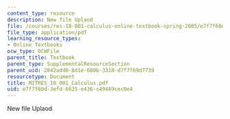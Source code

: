 ```yaml
---
content_type: resource
description: New file Uplaod
file: /courses/res-18-001-calculus-online-textbook-spring-2005/e7f7f60d3efd6635e436c49469cec0e4_MITRES_18_001_Calculus.pdf
file_type: application/pdf
learning_resource_types:
- Online Textbooks
ocw_type: OCWFile
parent_title: Textbook
parent_type: SupplementalResourceSection
parent_uid: 2842add0-8d1e-680b-3318-d7f7f69d7739
resourcetype: Document
title: MITRES_18_001_Calculus.pdf
uid: e7f7f60d-3efd-6635-e436-c49469cec0e4
---
```

New file Uplaod

